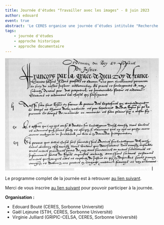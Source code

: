 ```yaml
---
title: Journée d'études "Travailler avec les images" - 8 juin 2023
author: edouard
event: true
abstract: 'Le CERES organise une journée d’études intitulée "Recherche d\'Information Temporelle. Usages et Expérimentations Linguistiques", qui se tiendra le vevdredi 9 juin 2023, de 9h à 15h30, à la Maison de la Recherche de Sorbonne Université (28 rue Serpente, 75006, Paris).'
tags:
    - journée d'études
    - approche historique
    - approche documentaire
---
```


![big](documents-anciens.png)

Le programme complet de la journée est à retrouver [au lien suivant](JE-CERES-Affiche-9-juin.pdf).

Merci de vous inscrire [au lien suivant](https://framaforms.org/inscription-journee-detudes-ceres-recherche-dinformation-temporelle-usages-et-experimentations) pour pouvoir participer à la journée. 

**Organisation :**

- Edouard Bouté (CERES, Sorbonne Université)
- Gaël Lejeune (STIH, CERES, Sorbonne Université)
- Virginie Julliard (GRIPIC-CELSA, CERES, Sorbonne Université)
